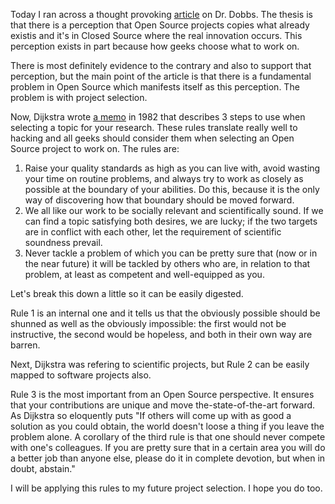 <!-- title: Three Rules for Project Selection -->

Today I ran across a thought provoking [article][article1] on Dr. Dobbs. The
thesis is that there is a perception that Open Source projects copies what
already existis and it's in Closed Source where the real innovation occurs. This
perception exists in part because how geeks choose what to work on.

There is most definitely evidence to the contrary and also to support that
perception, but the main point of the article is that there is a fundamental
problem in Open Source which manifests itself as this perception. The problem is
with project selection.

Now, Dijkstra wrote [a memo][article2] in 1982 that describes 3 steps to use
when selecting a topic for your research. These rules translate really well to
hacking and all geeks should consider them when selecting an Open Source project
to work on. The rules are:

1. Raise your quality standards as high as you can live with, avoid wasting your
   time on routine problems, and always try to work as closely as possible at
   the boundary of your abilities. Do this, because it is the only way of
   discovering how that boundary should be moved forward.
2. We all like our work to be socially relevant and scientifically sound. If we
   can find a topic satisfying both desires, we are lucky; if the two targets
   are in conflict with each other, let the requirement of scientific soundness
   prevail.
3. Never tackle a problem of which you can be pretty sure that (now or in the
   near future) it will be tackled by others who are, in relation to that
   problem, at least as competent and well-equipped as you.

Let's break this down a little so it can be easily digested.

Rule 1 is an internal one and it tells us that the obviously possible should be
shunned as well as the obviously impossible: the first would not be instructive,
the second would be hopeless, and both in their own way are barren.

Next, Dijkstra was refering to scientific projects, but Rule 2 can be easily
mapped to software projects also.

Rule 3 is the most important from an Open Source perspective. It ensures that
your contributions are unique and move the-state-of-the-art forward. As Dijkstra
so eloquently puts "If others will come up with as good a solution as you could
obtain, the world doesn't loose a thing if you leave the problem alone. A
corollary of the third rule is that one should never compete with one's
colleagues. If you are pretty sure that in a certain area you will do a better
job than anyone else, please do it in complete devotion, but when in doubt,
abstain."

I will be applying this rules to my future project selection. I hope you do too.

[article1]: http://www.drdobbs.com/architecture-and-design/dijkstras-3-rules-for-project-selection/240161615 "Dr. Dobb's Article"
[article2]: http://www.cs.utexas.edu/users/EWD/transcriptions/EWD06xx/EWD637.html "Dijkstra's Memo"
